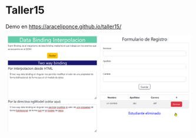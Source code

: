# Taller15

Demo en <https://araceliponce.github.io/taller15/>

![captura de pantalla](./src/assets/15.png)
